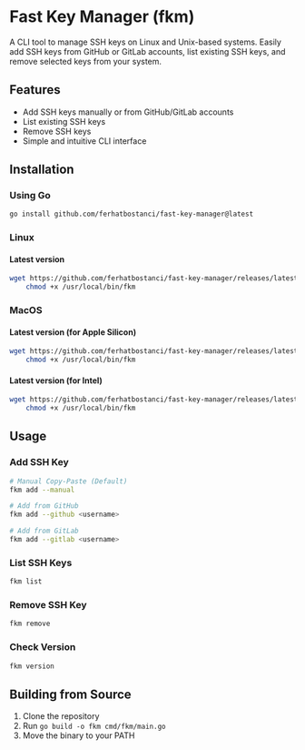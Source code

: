 # Fast Key Manager (fkm)

A CLI tool to manage SSH keys on Linux and Unix-based systems. Easily add SSH keys from GitHub or GitLab accounts, list existing SSH keys, and remove selected keys from your system.

## Features

- Add SSH keys manually or from GitHub/GitLab accounts
- List existing SSH keys
- Remove SSH keys
- Simple and intuitive CLI interface

## Installation

### Using Go

```bash
go install github.com/ferhatbostanci/fast-key-manager@latest
```

### Linux

#### Latest version
```bash
wget https://github.com/ferhatbostanci/fast-key-manager/releases/latest/download/fkm_linux_amd64 -O /usr/local/bin/fkm && \
    chmod +x /usr/local/bin/fkm
```

### MacOS

#### Latest version (for Apple Silicon)
```bash
wget https://github.com/ferhatbostanci/fast-key-manager/releases/latest/download/fkm_darwin_arm64 -O /usr/local/bin/fkm && \
    chmod +x /usr/local/bin/fkm
```

#### Latest version (for Intel)
```bash
wget https://github.com/ferhatbostanci/fast-key-manager/releases/latest/download/fkm_darwin_amd64 -O /usr/local/bin/fkm && \
    chmod +x /usr/local/bin/fkm
```

## Usage

### Add SSH Key
```bash
# Manual Copy-Paste (Default)
fkm add --manual

# Add from GitHub
fkm add --github <username>

# Add from GitLab
fkm add --gitlab <username>
```

### List SSH Keys
```bash
fkm list
```

### Remove SSH Key
```bash
fkm remove
```

### Check Version
```bash
fkm version
```

## Building from Source

1. Clone the repository
2. Run `go build -o fkm cmd/fkm/main.go`
3. Move the binary to your PATH
